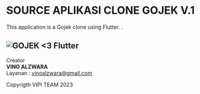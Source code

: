 # SOURCE APLIKASI CLONE GOJEK  V.1

This application is a Gojek clone using Flutter. .<H3>

![GOJEK <3 Flutter](https://jabarekspres.com/wp-content/uploads/2022/11/howtogoridebahasa1.jpg)
---

Creator  
**VINO ALZWARA** <br>
Layanan : vinoalzwara@gmail.com <br>


[flutter]: [https://cdn.pixabay.com/photo/2017/08/05/11/16/logo-2582748_640.png](https://img.freepik.com/premium-vector/html-5-minimal-flat-logo-design_582637-694.jpg?w=2000)
[web flutter]: https://flutter.dev

Copyrigth VIPI TEAM 2023
